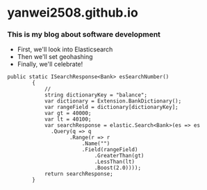 # yanwei2508.github.io

### This is my blog about software development

- First, we'll look into Elasticsearch
- Then we'll set geohashing
- Finally, we'll celebrate!

```
public static ISearchResponse<Bank> esSearchNumber()
        {
            //
            string dictionaryKey = "balance";
            var dictionary = Extension.BankDictionary();
            var rangeField = dictionary[dictionaryKey];
            var gt = 40000;
            var lt = 40100;
            var searchResponse = elastic.Search<Bank>(es => es
              .Query(q => q
                    .Range(r => r
                        .Name("")
                        .Field(rangeField)
                            .GreaterThan(gt)
                            .LessThan(lt)
                            .Boost(2.0))));
            return searchResponse;
        }
```
